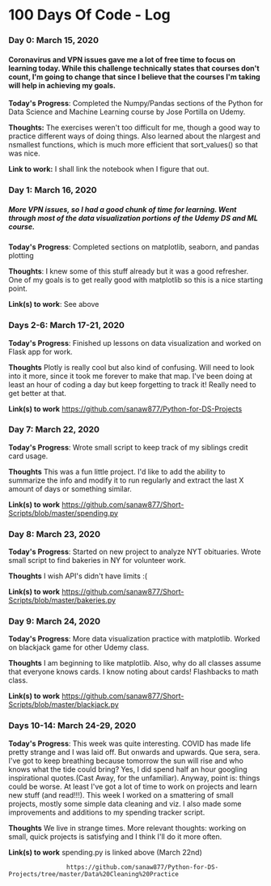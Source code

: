 # 100 Days Of Code - Log

### Day 0: March 15, 2020 
#### Coronavirus and VPN issues gave me a lot of free time to focus on learning today. While this challenge technically states that courses don't count, I'm going to change that since I believe that the courses I'm taking will help in achieving my goals.
**Today's Progress**: Completed the Numpy/Pandas sections of the Python for Data Science and Machine Learning course by Jose Portilla on Udemy. 

**Thoughts:** The exercises weren't too difficult for me, though a good way to practice different ways of doing things. Also learned about the nlargest and nsmallest functions, which is much more efficient that sort_values() so that was nice.

**Link to work:** I shall link the notebook when I figure that out.

### Day 1: March 16, 2020 
##### More VPN issues, so I had a good chunk of time for learning. Went through most of the data visualization portions of the Udemy DS and ML course.
**Today's Progress**: Completed sections on matplotlib, seaborn, and pandas plotting

**Thoughts**: I knew some of this stuff already but it was a good refresher. One of my goals is to get really good with matplotlib so this is a nice starting point.

**Link(s) to work**: See above


### Days 2-6: March 17-21, 2020

**Today's Progress**: Finished up lessons on data visualization and worked on Flask app for work. 

**Thoughts** Plotly is really cool but also kind of confusing. Will need to look into it more, since it took me forever to make that map. I've been doing at least an hour of coding a day but keep forgetting to track it! Really need to get better at that.

**Link(s) to work** https://github.com/sanaw877/Python-for-DS-Projects

### Day 7: March 22, 2020

**Today's Progress**: Wrote small script to keep track of my siblings credit card usage. 

**Thoughts** This was a fun little project. I'd like to add the ability to summarize the info and modify it to run regularly and extract the last X amount of days or something similar.

**Link(s) to work** https://github.com/sanaw877/Short-Scripts/blob/master/spending.py


### Day 8: March 23, 2020

**Today's Progress**: Started on new project to analyze NYT obituaries. Wrote small script to find bakeries in NY for volunteer work.

**Thoughts** I wish API's didn't have limits :(

**Link(s) to work** https://github.com/sanaw877/Short-Scripts/blob/master/bakeries.py

### Day 9: March 24, 2020

**Today's Progress**: More data visualization practice with matplotlib. Worked on blackjack game for other Udemy class.

**Thoughts** I am beginning to like matplotlib. Also, why do all classes assume that everyone knows cards. I know noting about cards! Flashbacks to math class.

**Link(s) to work** https://github.com/sanaw877/Short-Scripts/blob/master/blackjack.py

### Days 10-14: March 24-29, 2020

**Today's Progress**: This week was quite interesting. COVID has made life pretty strange and I was laid off. But onwards and upwards. Que sera, sera. I've got to keep breathing because tomorrow the sun will rise and who knows what the tide could bring? Yes, I did spend half an hour googling inspirational quotes.(Cast Away, for the unfamiliar). Anyway, point is: things could be worse. At least I've got a lot of time to work on projects and learn new stuff (and read!!!). This week I worked on a smattering of small projects, mostly some simple data cleaning and viz. I also made some improvements and additions to my spending tracker script.

**Thoughts** We live in strange times. More relevant thoughts: working on small, quick projects is satisfying and I think I'll do it more often.

**Link(s) to work** spending.py is linked above (March 22nd)
                    
                    https://github.com/sanaw877/Python-for-DS-Projects/tree/master/Data%20Cleaning%20Practice 
